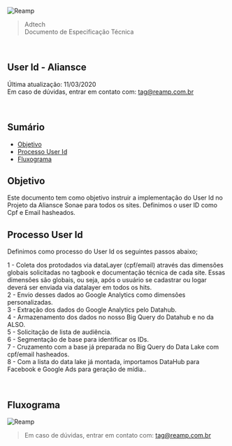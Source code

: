 ![Reamp](https://github.com/adtechReamp/client/blob/main/logo.png?raw=true)

> Adtech<br />
> Documento de Especificação Técnica

<br />

## User Id - Aliansce 
Última atualização: 11/03/2020 <br />
Em caso de dúvidas, entrar em contato com: [tag@reamp.com.br](tag@reamp.com.br)

<br />

## Sumário

- [Objetivo](#objetivo)
- [Processo User Id](#processo-user-id)
- [Fluxograma](#fluxograma)

## Objetivo
Este documento tem como objetivo instruir a implementação do User Id no Projeto da Aliansce Sonae para todos os sites. Definimos o user ID como Cpf e Email hasheados.

## Processo User Id

Definimos como processo do User Id os seguintes passos abaixo;


1 - Coleta dos protodados via dataLayer (cpf/email) através das dimensões globais solicitadas no tagbook e documentação técnica de cada site. Essas dimensões são globais, 
ou seja, após o usuário se cadastrar ou logar deverá ser enviada via datalayer em todos os hits.<br />
2 - Envio desses dados ao Google Analytics como dimensões personalizadas.<br />
3 - Extração dos dados do Google Analytics pelo Datahub.<br />
4 - Armazenamento dos dados no nosso Big Query do Datahub e no da ALSO.<br />
5 - Solicitação de lista de audiência.<br />
6 - Segmentação de base para identificar os IDs.<br />
7 - Cruzamento com a base já preparada no Big Query do Data Lake com cpf/email hasheados.<br />
8 - Com a lista do data lake já montada, importamos DataHub para Facebook e Google Ads para geração de mídia..<br />

<br />

## Fluxograma
![Reamp](https://github.com/adtechReamp/client/blob/main/diagram.png?raw=true)

> Em caso de dúvidas, entrar em contato com: [tag@reamp.com.br](tag@reamp.com.br)

<br />

<script> document.querySelector('h1').style.display = 'none' </script>
